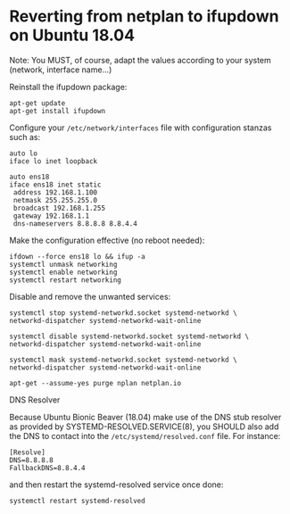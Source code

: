 # Reverting from netplan to ifupdown on Ubuntu 18.04

Note: You MUST, of course, adapt the values according to your system (network, interface name…)

Reinstall the ifupdown package:
```
apt-get update
apt-get install ifupdown
```
 
Configure your `/etc/network/interfaces` file with configuration stanzas such as:
```
auto lo
iface lo inet loopback

auto ens18
iface ens18 inet static
 address 192.168.1.100
 netmask 255.255.255.0
 broadcast 192.168.1.255
 gateway 192.168.1.1
 dns-nameservers 8.8.8.8 8.8.4.4
 ```
 
Make the configuration effective (no reboot needed):
```
ifdown --force ens18 lo && ifup -a
systemctl unmask networking
systemctl enable networking
systemctl restart networking
```
 
Disable and remove the unwanted services:
```
systemctl stop systemd-networkd.socket systemd-networkd \
networkd-dispatcher systemd-networkd-wait-online
```
```
systemctl disable systemd-networkd.socket systemd-networkd \
networkd-dispatcher systemd-networkd-wait-online
```
```
systemctl mask systemd-networkd.socket systemd-networkd \
networkd-dispatcher systemd-networkd-wait-online
```
```
apt-get --assume-yes purge nplan netplan.io
```

DNS Resolver

Because Ubuntu Bionic Beaver (18.04) make use of the DNS stub resolver as provided by SYSTEMD-RESOLVED.SERVICE(8), you SHOULD also add the DNS to contact into the `/etc/systemd/resolved.conf` file. For instance:

```
[Resolve]
DNS=8.8.8.8
FallbackDNS=8.8.4.4
```

and then restart the systemd-resolved service once done:
```
systemctl restart systemd-resolved
```
